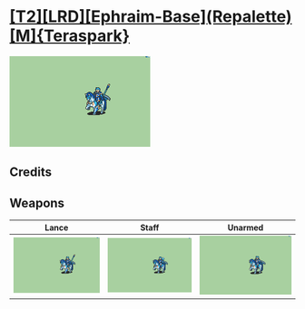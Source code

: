 # [\[T2\]\[LRD\]\[Ephraim-Base\]\(Repalette\)\[M\]{Teraspark}](./)

<img src="./2.%20Lance/Lance_000.png" alt="[T2][LRD][Ephraim-Base](Repalette)[M]{Teraspark} standing" />

## Credits



## Weapons


|Lance |Staff |Unarmed |
|  :---: | :---: | :---: |
| <img alt="Lance animation" src="./2.%20Lance/Lance.gif" /> | <img alt="Staff animation" src="./7.%20Staff/Staff.gif" /> | <img alt="Unarmed animation" src="./8.%20Unarmed/Unarmed.gif" /> |

